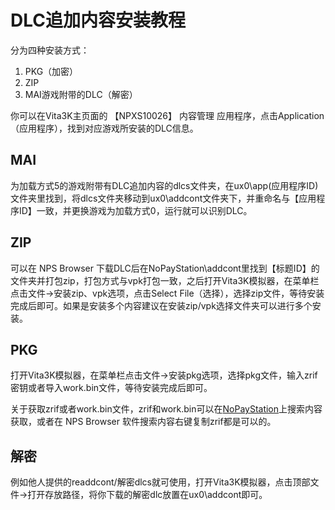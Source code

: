 # DLC追加内容安装教程
分为四种安装方式：
1. PKG（加密）
2. ZIP
3. MAI游戏附带的DLC（解密）

你可以在Vita3K主页面的 【NPXS10026】 内容管理 应用程序，点击Application（应用程序），找到对应游戏所安装的DLC信息。

## MAI
为加载方式5的游戏附带有DLC追加内容的dlcs文件夹，在ux0\app\(应用程序ID)文件夹里找到，将dlcs文件夹移动到ux0\addcont文件夹下，并重命名与【应用程序ID】一致，并更换游戏为加载方式0，运行就可以识别DLC。

## ZIP
可以在 NPS Browser 下载DLC后在NoPayStation\addcont里找到【标题ID】的文件夹并打包zip，打包方式与vpk打包一致，之后打开Vita3K模拟器，在菜单栏点击文件->安装zip、vpk选项，点击Select File（选择），选择zip文件，等待安装完成后即可。如果是安装多个内容建议在安装zip/vpk选择文件夹可以进行多个安装。

## PKG
打开Vita3K模拟器，在菜单栏点击文件->安装pkg选项，选择pkg文件，输入zrif密钥或者导入work.bin文件，等待安装完成后即可。

关于获取zrif或者work.bin文件，zrif和work.bin可以在[NoPayStation](https://nopaystation.com)上搜索内容获取，或者在 NPS Browser 软件搜索内容右键复制zrif都是可以的。

## 解密
例如他人提供的readdcont/解密dlcs就可使用，打开Vita3K模拟器，点击顶部文件->打开存放路径，将你下载的解密dlc放置在ux0\addcont即可。
